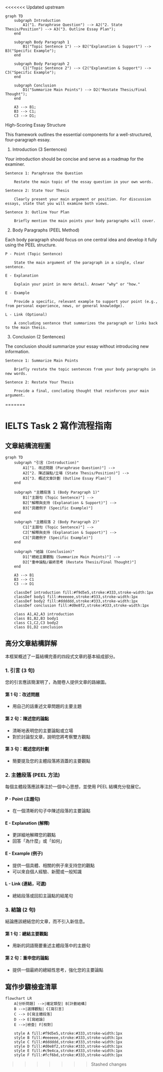 <<<<<<< Updated upstream

```mermaid
graph TD
    subgraph Introduction
        A1("1. Paraphrase Question") --> A2("2. State Thesis/Position") --> A3("3. Outline Essay Plan");
    end

    subgraph Body Paragraph 1
        B1("Topic Sentence 1") --> B2("Explanation & Support") --> B3("Specific Example");
    end

    subgraph Body Paragraph 2
        C1("Topic Sentence 2") --> C2("Explanation & Support") --> C3("Specific Example");
    end

    subgraph Conclusion
        D1("Summarize Main Points") --> D2("Restate Thesis/Final Thought");
    end

    A3 --> B1;
    B3 --> C1;
    C3 --> D1;
```

High-Scoring Essay Structure

This framework outlines the essential components for a well-structured, four-paragraph essay.

1. Introduction (3 Sentences)

Your introduction should be concise and serve as a roadmap for the examiner.

    Sentence 1: Paraphrase the Question

        Restate the main topic of the essay question in your own words.

    Sentence 2: State Your Thesis

        Clearly present your main argument or position. For discussion essays, state that you will examine both views.

    Sentence 3: Outline Your Plan

        Briefly mention the main points your body paragraphs will cover.

2. Body Paragraphs (PEEL Method)

Each body paragraph should focus on one central idea and develop it fully using the PEEL structure.

    P - Point (Topic Sentence)

        State the main argument of the paragraph in a single, clear sentence.

    E - Explanation

        Explain your point in more detail. Answer "why" or "how."

    E - Example

        Provide a specific, relevant example to support your point (e.g., from personal experience, news, or general knowledge).

    L - Link (Optional)

        A concluding sentence that summarizes the paragraph or links back to the main thesis.

3. Conclusion (2 Sentences)

The conclusion should summarize your essay without introducing new information.

    Sentence 1: Summarize Main Points

        Briefly restate the topic sentences from your body paragraphs in new words.

    Sentence 2: Restate Your Thesis

        Provide a final, concluding thought that reinforces your main argument.

=======

# IELTS Task 2 寫作流程指南

## 文章結構流程圖

```mermaid
graph TD
    subgraph "引言 (Introduction)"
        A1["1. 改述問題 (Paraphrase Question)"] -->
        A2["2. 陳述論點/立場 (State Thesis/Position)"] -->
        A3["3. 概述文章計劃 (Outline Essay Plan)"]
    end

    subgraph "主體段落 1 (Body Paragraph 1)"
        B1["主題句 (Topic Sentence)"] -->
        B2["解釋與支持 (Explanation & Support)"] -->
        B3["具體例子 (Specific Example)"]
    end

    subgraph "主體段落 2 (Body Paragraph 2)"
        C1["主題句 (Topic Sentence)"] -->
        C2["解釋與支持 (Explanation & Support)"] -->
        C3["具體例子 (Specific Example)"]
    end

    subgraph "結論 (Conclusion)"
        D1["總結主要觀點 (Summarize Main Points)"] -->
        D2["重申論點/最終思考 (Restate Thesis/Final Thought)"]
    end

    A3 --> B1
    B3 --> C1
    C3 --> D1

    classDef introduction fill:#f9d5e5,stroke:#333,stroke-width:1px
    classDef body1 fill:#eeeeee,stroke:#333,stroke-width:1px
    classDef body2 fill:#dddddd,stroke:#333,stroke-width:1px
    classDef conclusion fill:#d0e8f2,stroke:#333,stroke-width:1px

    class A1,A2,A3 introduction
    class B1,B2,B3 body1
    class C1,C2,C3 body2
    class D1,D2 conclusion
```

## 高分文章結構詳解

本框架概述了一篇結構完善的四段式文章的基本組成部分。

### 1. 引言 (3 句)

您的引言應該簡潔明了，為閱卷人提供文章的路線圖。

#### 第 1 句：改述問題

- 用自己的話重述文章問題的主要主題

#### 第 2 句：陳述您的論點

- 清晰地表明您的主要論點或立場
- 對於討論型文章，說明您將考察雙方觀點

#### 第 3 句：概述您的計劃

- 簡要提及您的主體段落將涵蓋的主要觀點

### 2. 主體段落 (PEEL 方法)

每個主體段落應該專注於一個中心思想，並使用 PEEL 結構充分發展它。

#### P - Point (主題句)

- 在一個清晰的句子中陳述段落的主要論點

#### E - Explanation (解釋)

- 更詳細地解釋您的觀點
- 回答「為什麼」或「如何」

#### E - Example (例子)

- 提供一個具體、相關的例子來支持您的觀點
- 可以來自個人經驗、新聞或一般知識

#### L - Link (連結，可選)

- 總結段落或回扣主論點的結尾句

### 3. 結論 (2 句)

結論應該總結您的文章，而不引入新信息。

#### 第 1 句：總結主要觀點

- 用新的詞語簡要重述主體段落中的主題句

#### 第 2 句：重申您的論點

- 提供一個最終的總結性思考，強化您的主要論點

## 寫作步驟檢查清單

```mermaid
flowchart LR
    A[分析問題] -->|確定類型| B[計劃結構]
    B -->|選擇觀點| C[寫引言]
    C --> D[寫主體段落]
    D --> E[寫結論]
    E -->|檢查| F[校對]

    style A fill:#f9d5e5,stroke:#333,stroke-width:1px
    style B fill:#eeeeee,stroke:#333,stroke-width:1px
    style C fill:#dddddd,stroke:#333,stroke-width:1px
    style D fill:#d0e8f2,stroke:#333,stroke-width:1px
    style E fill:#c9e4ca,stroke:#333,stroke-width:1px
    style F fill:#fcf6bd,stroke:#333,stroke-width:1px
```

> > > > > > > Stashed changes
